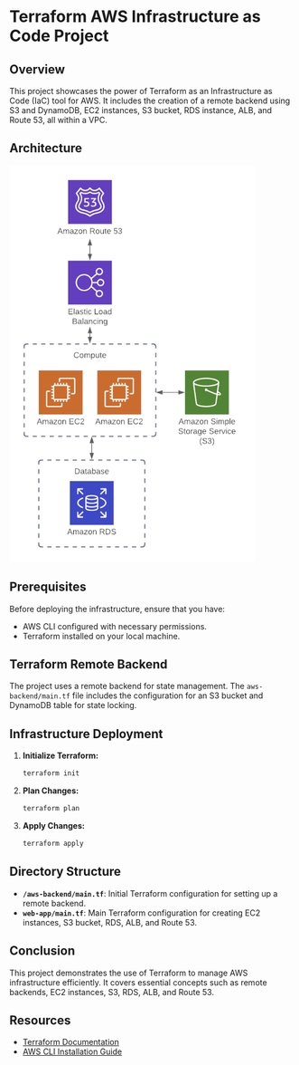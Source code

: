 # Terraform AWS Infrastructure as Code Project

## Overview

This project showcases the power of Terraform as an Infrastructure as Code (IaC) tool for AWS. It includes the creation of a remote backend using S3 and DynamoDB, EC2 instances, S3 bucket, RDS instance, ALB, and Route 53, all within a VPC.

## Architecture
![](web-app/architecture.png)

## Prerequisites

Before deploying the infrastructure, ensure that you have:

- AWS CLI configured with necessary permissions.
- Terraform installed on your local machine.

## Terraform Remote Backend

The project uses a remote backend for state management. The `aws-backend/main.tf` file includes the configuration for an S3 bucket and DynamoDB table for state locking.

## Infrastructure Deployment

1. **Initialize Terraform:**

    ```bash
    terraform init
    ```

2. **Plan Changes:**

    ```bash
    terraform plan
    ```

3. **Apply Changes:**

    ```bash
    terraform apply
    ```

## Directory Structure

- **`/aws-backend/main.tf`**: Initial Terraform configuration for setting up a remote backend.
- **`web-app/main.tf`**: Main Terraform configuration for creating EC2 instances, S3 bucket, RDS, ALB, and Route 53.

## Conclusion

This project demonstrates the use of Terraform to manage AWS infrastructure efficiently. It covers essential concepts such as remote backends, EC2 instances, S3, RDS, ALB, and Route 53.

## Resources

- [Terraform Documentation](https://www.terraform.io/docs/index.html)
- [AWS CLI Installation Guide](https://docs.aws.amazon.com/cli/latest/userguide/install-cliv2.html)
